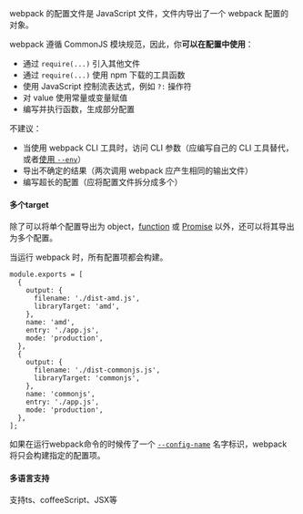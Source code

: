 webpack 的配置文件是 JavaScript 文件，文件内导出了一个 webpack 配置的对象。

webpack 遵循 CommonJS 模块规范，因此，你**可以在配置中使用**：

- 通过 `require(...)` 引入其他文件
- 通过 `require(...)` 使用 npm 下载的工具函数
- 使用 JavaScript 控制流表达式，例如 `?:` 操作符
- 对 value 使用常量或变量赋值
- 编写并执行函数，生成部分配置



 不建议：

- 当使用 webpack CLI 工具时，访问 CLI 参数（应编写自己的 CLI 工具替代，或者[使用 `--env`](https://webpack.docschina.org/configuration/configuration-types/)）
- 导出不确定的结果（两次调用 webpack 应产生相同的输出文件）
- 编写超长的配置（应将配置文件拆分成多个）





#### 多个target

除了可以将单个配置导出为 object，[function](https://webpack.docschina.org/configuration/configuration-types/#exporting-a-function) 或 [Promise](https://webpack.docschina.org/configuration/configuration-types/#exporting-a-promise) 以外，还可以将其导出为多个配置。

当运行 webpack 时，所有配置项都会构建。

```
module.exports = [
  {
    output: {
      filename: './dist-amd.js',
      libraryTarget: 'amd',
    },
    name: 'amd',
    entry: './app.js',
    mode: 'production',
  },
  {
    output: {
      filename: './dist-commonjs.js',
      libraryTarget: 'commonjs',
    },
    name: 'commonjs',
    entry: './app.js',
    mode: 'production',
  },
];
```

如果在运行webpack命令的时候传了一个 [`--config-name`](https://webpack.docschina.org/api/cli/#configuration-options) 名字标识，webpack 将只会构建指定的配置项。



#### 多语言支持

支持ts、coffeeScript、JSX等

